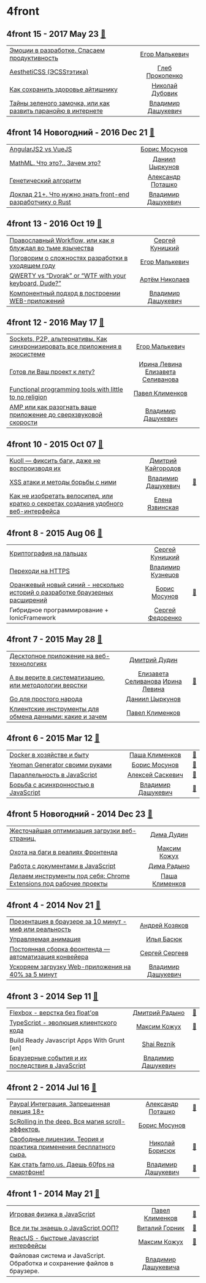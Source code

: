 # 4front

## 4front 15 - 2017 May 23 [:movie_camera:](https://www.youtube.com/playlist?list=PLnZ0ef3Uu2pt0t8BRd4efo32-R4etTP9k)
| | | |
| --- | :---: | --- |
| [Эмоции в разработке. Спасаем продуктивность](https://www.youtube.com/watch?v=GWn9d6jzcN4)  |  [Егор Малькевич](speakers/Егор%20Малькевич.md)  |    |
| [AesthetiCSS (ЭСSSтэтика)](https://www.youtube.com/watch?v=KMqfK6l_oig)  |  [Глеб Прокопенко](speakers/Глеб%20Прокопенко.md)  |    |
| [Как сохранить здоровье айтишнику](https://www.youtube.com/watch?v=pl7ctPnM55I)  |  [Николай Дубовик](speakers/Николай%20Дубовик.md)  |    |
| [Тайны зеленого замочка, или как развить паранойю в интернете](https://www.youtube.com/watch?v=IOBorSRbGYs)  |  [Владимир Дашукевич](speakers/Владимир%20Дашукевич.md)  |    |
## 4front 14 Новогодний - 2016 Dec 21 [:movie_camera:](https://www.youtube.com/playlist?list=PLnZ0ef3Uu2pv1eMPWfguCLY2luAPg6o-V)
| | | |
| --- | :---: | --- |
| [AngularJS2 vs VueJS](https://www.youtube.com/watch?v=N0eKHWhTNXw)  |  [Борис Мосунов](speakers/Борис%20Мосунов.md)  |    |
| [MathML. Что это?.. Зачем это?](https://www.youtube.com/watch?v=aiJYA3Auavk)  |  [Даниил Цыркунов](speakers/Даниил%20Цыркунов.md)  |    |
| [Генетический алгоритм](https://www.youtube.com/watch?v=IVlXGla4WBc)  |  [Александр Поташко](speakers/Александр%20Поташко.md)  |    |
| [Доклад 21+. Что нужно знать front-end разработчику о Rust](https://www.youtube.com/watch?v=2gIivSjhYOc)  |  [Владимир Дашукевич](speakers/Владимир%20Дашукевич.md)  |    |
## 4front 13 - 2016 Oct 19 [:movie_camera:](https://www.youtube.com/playlist?list=PLnZ0ef3Uu2psF6PccijaOTMMgUk5rbqU4)
| | | |
| --- | :---: | --- |
| [Православный Workflow, или как я блуждал во тьме язычества](https://www.youtube.com/watch?v=bxJLprk9G6I)  |  [Сергей Куницкий](speakers/Сергей%20Куницкий.md)  |    |
| [Поговорим о сложностях разработки в уходящем году](https://www.youtube.com/watch?v=snuwruoHEPg)  |  [Егор Малькевич](speakers/Егор%20Малькевич.md)  |    |
| [QWERTY vs “Dvorak” or “WTF with your keyboard, Dude?”](https://www.youtube.com/watch?v=pwlkntAe-A8)  |  [Артём Николаев](speakers/Артём%20Николаев.md)  |    |
| [Компонентный подход в построении WEB-приложений](https://www.youtube.com/watch?v=sH04-Ypak_s)  |  [Владимир Дашукевич](speakers/Владимир%20Дашукевич.md)  |    |
## 4front 12 - 2016 May 17 [:movie_camera:](https://www.youtube.com/playlist?list=PLnZ0ef3Uu2puMmwkaRVFQupvKQs77USz0)
| | | |
| --- | :---: | --- |
| [Sockets, P2P, альтернативы. Как синхронизировать все приложения в экосистеме](https://www.youtube.com/watch?v=7dz9Cq73z7s)  |  [Егор Малькевич](speakers/Егор%20Малькевич.md)  |    |
| [Готов ли Ваш проект к лету?](https://www.youtube.com/watch?v=JcY5xZcvgZQ)  |  [Ирина Левина](speakers/Ирина%20Левина.md)  [Елизавета Селиванова](speakers/Елизавета%20Селиванова.md)  |    |
| [Functional programming tools with little to no religion](https://www.youtube.com/watch?v=PWlKPuZI994)  |  [Павел Клименков](speakers/Павел%20Клименков.md)  |    |
| [AMP или как разогнать ваше приложение до сверхзвуковой скорости](https://www.youtube.com/watch?v=yamUsRCBqyk)  |  [Владимир Дашукевич](speakers/Владимир%20Дашукевич.md)  |    |
## 4front 10 - 2015 Oct 07 [:movie_camera:](https://www.youtube.com/playlist?list=PLnZ0ef3Uu2puKkN-WRFutb-1pkRd2MWOT)
| | | |
| --- | :---: | --- |
| [Kuoll — фиксить баги, даже не воспроизводя их](https://www.youtube.com/watch?v=bbJ7lWG6A2w)  |  [Дмитрий Кайгородов](speakers/Дмитрий%20Кайгородов.md)  |    |
| [XSS атаки и методы борьбы с ними](https://www.youtube.com/watch?v=h9iQMmjS5ec)  |  [Владимир Дашукевич](speakers/Владимир%20Дашукевич.md)  | [:notebook:](http://life777.github.io/https/index.html)   |
| [Как не изобретать велосипед, или кратко о секретах создания удобного веб-интерфейса](https://www.youtube.com/watch?v=9dM85f3T70w)  |  [Елена Язвинская](speakers/Елена%20Язвинская.md)  |    |
## 4front 8 - 2015 Aug 06 [:movie_camera:](https://www.youtube.com/playlist?list=PLnZ0ef3Uu2ptO-pxPRR5jcJwc6smBVGIK)
| | | |
| --- | :---: | --- |
| [Криптография на пальцах](https://www.youtube.com/watch?v=pebK7LxUdhI)  |  [Сергей Куницкий](speakers/Сергей%20Куницкий.md)  |    |
| [Переходи на HTTPS](https://www.youtube.com/watch?v=E1JsBf7P4dI)  |  [Владимир Кузнецов](speakers/Владимир%20Кузнецов.md)  |    |
| [Оранжевый новый синий - несколько историй о разработке браузерных расширений](https://www.youtube.com/watch?v=-i9nNmCCFpA)  |  [Борис Мосунов](speakers/Борис%20Мосунов.md)  | [:notebook:](https://www.slideshare.net/chaykaborya/chrome-extension-firefox-extension)   |
| Гибридное программирование + IonicFramework  |  [Сергей Федоренко](speakers/Сергей%20Федоренко.md)  |    |
## 4front 7 - 2015 May 28 [:movie_camera:](https://www.youtube.com/playlist?list=PLnZ0ef3Uu2psr_5Kfxl74LnVBPNynDXgf)
| | | |
| --- | :---: | --- |
| [Десктопное приложение на веб-технологиях](https://www.youtube.com/watch?v=RcO07kwvpL4)  |  [Дмитрий Дудин](speakers/Дмитрий%20Дудин.md)  |    |
| [А вы верите в систематизацию, или методологии верстки](https://www.youtube.com/watch?v=P4ag4JSNWTM)  |  [Елизавета Селиванова](speakers/Елизавета%20Селиванова.md)  [Ирина Левина](speakers/Ирина%20Левина.md)  | [:notebook:](https://docs.google.com/presentation/d/1v8fYheveFyIjgejho5z0UQ4IDw3vAcI14s3pHmWYMVs/edit#slide=id.p)   |
| [Go для простого народа](https://www.youtube.com/watch?v=n75_C0nI6jE)  |  [Даниил Цыркунов](speakers/Даниил%20Цыркунов.md)  |    |
| [Клиентские инструменты для обмена данными: какие и зачем](https://www.youtube.com/watch?v=aHOmveD2Uso)  |  [Павел Клименков](speakers/Павел%20Клименков.md)  |    |
## 4front 6 - 2015 Mar 12 [:movie_camera:](https://www.youtube.com/playlist?list=PLnZ0ef3Uu2psE04purEris7J_RMmvaSbH)
| | | |
| --- | :---: | --- |
| [Docker в хозяйстве и быту](https://www.youtube.com/watch?v=-67yNnx4bck)  |  [Паша Клименков](speakers/Паша%20Клименков.md)  | [:notebook:](https://www.slideshare.net/slideshow/embed_code/45892689)   |
| [Yeoman Generator своими руками](https://www.youtube.com/watch?v=_5NxZLOXTWI)  |  [Борис Мосунов](speakers/Борис%20Мосунов.md)  | [:notebook:](https://www.slideshare.net/chaykaborya/yeoman-generator)   |
| [Параллельность в JavaScript](https://www.youtube.com/watch?v=zqpfmHCiLaQ)  |  [Алексей Саскевич](speakers/Алексей%20Саскевич.md)  | [:notebook:](https://slides.com/asaskevich/deck#/)   |
| [Борьба с асинхронностью в JavaScript](https://www.youtube.com/watch?v=M1N6WlJEEMs)  |  [Владимир Дашукевич](speakers/Владимир%20Дашукевич.md)  | [:notebook:](http://life777.github.io/promises/index.html?full#face)   |
## 4front 5 Новогодний - 2014 Dec 23 [:movie_camera:](https://www.youtube.com/playlist?list=PLnZ0ef3Uu2pvCdpQPfNBpuGw4PKN2N_Wf)
| | | |
| --- | :---: | --- |
| [Жесточайшая оптимизация загрузки веб-страниц.](https://youtu.be/KItf0Zrx87c)  |  [Дима Дудин](speakers/Дима%20Дудин.md)  |    |
| [Охота на баги в реалиях Фронтенда](https://youtu.be/_4GYqRiHlIE)  |  [Максим Кожух](speakers/Максим%20Кожух.md)  |    |
| [Работа с документами в JavaScript](https://youtu.be/Ey5mpOHKIUI)  |  [Дима Радыно](speakers/Дима%20Радыно.md)  |    |
| [Делаем инструменты под себя: Chrome Extensions под рабочие проекты](https://youtu.be/GSQNQ-ELmUU)  |  [Паша Клименков](speakers/Паша%20Клименков.md)  |    |
## 4front 4 - 2014 Nov 21 [:movie_camera:](https://www.youtube.com/playlist?list=PLnZ0ef3Uu2pv9ApU-R6Kt1Y1gK8nBht21)
| | | |
| --- | :---: | --- |
| [Презентация в браузере за 10 минут - миф или реальность](https://youtu.be/Tje4GQcKlX4)  |  [Андрей Козяков](speakers/Андрей%20Козяков.md)  |    |
| [Управляемая анимация](https://youtu.be/abQ7mo1VHko)  |  [Илья Басюк](speakers/Илья%20Басюк.md)  |    |
| [Постоянная сборка фронтенда — автоматизация конвейера](https://youtu.be/2-8oXbkoErg)  |  [Сергей Сергеев](speakers/Сергей%20Сергеев.md)  |    |
| [Ускоряем загрузку Web-приложения на 40% за 5 минут](https://youtu.be/iZI-Pt6ntu0)  |  [Владимир Дашукевич](speakers/Владимир%20Дашукевич.md)  |    |
## 4front 3 - 2014 Sep 11 [:movie_camera:](https://www.youtube.com/playlist?list=PLnZ0ef3Uu2pt8LWsBTQv9HLn1pYvwz-o0)
| | | |
| --- | :---: | --- |
| [Flexbox - верстка без float’ов](https://youtu.be/2ujfOyJE7zk?list=PLnZ0ef3Uu2pt8LWsBTQv9HLn1pYvwz-o0)  |  [Дмитрий Радыно](speakers/Дмитрий%20Радыно.md)  | [:notebook:](https://www.slideshare.net/radyno/flexbox-39134410?ref=http://xbsoftware.ru/blog/4front-meetup-3-flexbox-typescript-javascript-grunt/)   |
| [TypeScript - эволюция клиентского кода](https://youtu.be/r-sxo2CyE3k?list=PLnZ0ef3Uu2pt8LWsBTQv9HLn1pYvwz-o0)  |  [Максим Кожух](speakers/Максим%20Кожух.md)  | [:notebook:](http://slides.com/mkozhukh/typescript#/)   |
| Build Ready Javascript Apps With Grunt [en] |  [Shai Reznik](speakers/Shai%20Reznik.md)  |    |
| [Браузерные события и их последствия в JavaScript](https://youtu.be/-y2EI-bmZ6g?list=PLnZ0ef3Uu2pt8LWsBTQv9HLn1pYvwz-o0)  |  [Владимир Дашукевич](speakers/Владимир%20Дашукевич.md)  |    |
## 4front 2 - 2014 Jul 16 [:movie_camera:](https://www.youtube.com/playlist?list=PLnZ0ef3Uu2psaZq_DWUTvQTcVipRtS4pu)
| | | |
| --- | :---: | --- |
| [Paypal Интеграция. Запрещенная лекция 18+](https://www.youtube.com/watch?v=3oMI-M14asw)  |  [Александр Поташко](speakers/Александр%20Поташко.md)  | [:notebook:](https://www.slideshare.net/xbsoftware/pay-pal-37197734)   |
| [ScRolling in the deep. Вся магия scroll-эффектов.](https://www.youtube.com/watch?v=2McxMXqHHjg)  |  [Борис Мосунов](speakers/Борис%20Мосунов.md)  |    |
| [Свободные лицензии. Теория и практика применения бесплатного сыра.](https://www.youtube.com/watch?v=Iky1lOKFS8E)  |  [Николай Борисюк](speakers/Николай%20Борисюк.md)  | [:notebook:](https://www.slideshare.net/xbsoftware/free-licenses-presentation-xb)   |
| [Как стать famo.us. Даешь 60fps на смартфоне!](https://www.youtube.com/watch?v=23CUYHoUAl8)  |  [Владимир Дашукевич](speakers/Владимир%20Дашукевич.md)  | [:notebook:](https://www.slideshare.net/dashukevichvova/famous-37200054)   |
## 4front 1 - 2014 May 21 [:movie_camera:](https://www.youtube.com/playlist?list=PLnZ0ef3Uu2psu1HPH4_4esLk0Ab__hDmm)
| | | |
| --- | :---: | --- |
| [Игровая физика в JavaScript](https://www.youtube.com/watch?v=RWBdOCHX_vA)  |  [Павел Клименков](speakers/Павел%20Клименков.md)  | [:notebook:](https://www.slideshare.net/pashaklimenkov/game-physics-34408179?qid=576d8114-e118-4e0b-87b3-6a9440b192a8&v=qf1&b&from_search=1)   |
| [Все ли ты знаешь о JavaScript ООП?](https://www.youtube.com/watch?v=SDdz4PGzyFI)  |  [Виталий Горник](speakers/Виталий%20Горник.md)  | [:notebook:](https://www.slideshare.net/VitalyHornik/javascript-35171212)   |
| [ReactJS - быстрые Javascript интерфейсы](https://www.youtube.com/watch?v=hsXMrTTly78)  |  [Максим Кожух](speakers/Максим%20Кожух.md)  | [:notebook:](http://slides.com/mkozhukh/react#/)   |
| Файловая система и JavaScript. Обработка и сохранение файлов в браузере.  |  [Владимир Дашукевичa](speakers/Владимир%20Дашукевичa.md)  |    |
